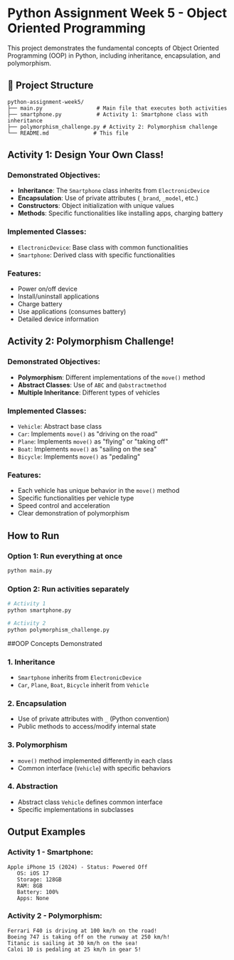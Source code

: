 # Python Assignment Week 5 - Object Oriented Programming

This project demonstrates the fundamental concepts of Object Oriented Programming (OOP) in Python, including inheritance, encapsulation, and polymorphism.

## 📁 Project Structure

```
python-assignment-week5/
├── main.py                 # Main file that executes both activities
├── smartphone.py           # Activity 1: Smartphone class with inheritance
├── polymorphism_challenge.py # Activity 2: Polymorphism challenge
└── README.md              # This file
```

## Activity 1: Design Your Own Class!

### Demonstrated Objectives:
- **Inheritance**: The `Smartphone` class inherits from `ElectronicDevice`
- **Encapsulation**: Use of private attributes (`_brand`, `_model`, etc.)
- **Constructors**: Object initialization with unique values
- **Methods**: Specific functionalities like installing apps, charging battery

### Implemented Classes:
- `ElectronicDevice`: Base class with common functionalities
- `Smartphone`: Derived class with specific functionalities

### Features:
- Power on/off device
- Install/uninstall applications
- Charge battery
- Use applications (consumes battery)
- Detailed device information

## Activity 2: Polymorphism Challenge!

### Demonstrated Objectives:
- **Polymorphism**: Different implementations of the `move()` method
- **Abstract Classes**: Use of `ABC` and `@abstractmethod`
- **Multiple Inheritance**: Different types of vehicles

### Implemented Classes:
- `Vehicle`: Abstract base class
- `Car`: Implements `move()` as "driving on the road"
- `Plane`: Implements `move()` as "flying" or "taking off"
- `Boat`: Implements `move()` as "sailing on the sea"
- `Bicycle`: Implements `move()` as "pedaling"

### Features:
- Each vehicle has unique behavior in the `move()` method
- Specific functionalities per vehicle type
- Speed control and acceleration
- Clear demonstration of polymorphism

## How to Run

### Option 1: Run everything at once
```bash
python main.py
```

### Option 2: Run activities separately
```bash
# Activity 1
python smartphone.py

# Activity 2
python polymorphism_challenge.py
```

##OOP Concepts Demonstrated

### 1. **Inheritance**
- `Smartphone` inherits from `ElectronicDevice`
- `Car`, `Plane`, `Boat`, `Bicycle` inherit from `Vehicle`

### 2. **Encapsulation**
- Use of private attributes with `_` (Python convention)
- Public methods to access/modify internal state

### 3. **Polymorphism**
- `move()` method implemented differently in each class
- Common interface (`Vehicle`) with specific behaviors

### 4. **Abstraction**
- Abstract class `Vehicle` defines common interface
- Specific implementations in subclasses

## Output Examples

### Activity 1 - Smartphone:
```
Apple iPhone 15 (2024) - Status: Powered Off
   OS: iOS 17
   Storage: 128GB
   RAM: 8GB
   Battery: 100%
   Apps: None
```

### Activity 2 - Polymorphism:
```
Ferrari F40 is driving at 100 km/h on the road!
Boeing 747 is taking off on the runway at 250 km/h!
Titanic is sailing at 30 km/h on the sea!
Caloi 10 is pedaling at 25 km/h in gear 5!
```
